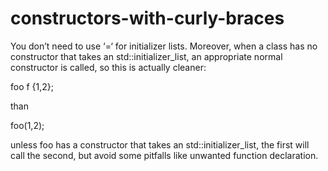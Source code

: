 # constructors-with-curly-braces

You don’t need to use ‘=‘ for initializer lists. Moreover, when a class
has no constructor that takes an std::initializer_list, an appropriate
normal constructor is called, so this is actually cleaner:

foo f {1,2};

than

foo(1,2);

unless foo has a constructor that takes an std::initializer_list, the
first will call the second, but avoid some pitfalls like unwanted
function declaration.


